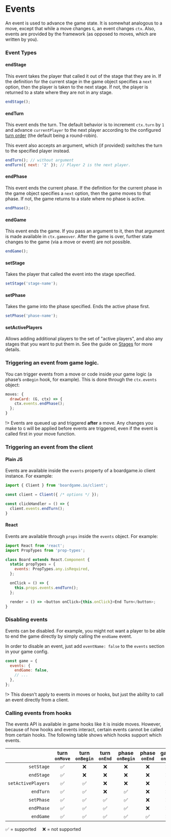 # Events

An event is used to advance the game state. It is somewhat
analogous to a move, except that while a move changes
`G`, an event changes `ctx`. Also, events are provided by the
framework (as opposed to moves, which are written by you).

### Event Types

#### endStage

This event takes the player that called it out of the stage
that they are in. If the definition for the current stage
in the game object specifies a `next` option, then the player
is taken to the next stage. If not, the player is
returned to a state where they are not in any stage.

```js
endStage();
```

#### endTurn

This event ends the turn.
The default behavior is to increment `ctx.turn` by `1`
and advance `currentPlayer` to the next player according
to the configured [turn order](turn-order.md) (the default being a round-robin).

This event also accepts an argument, which (if provided)
switches the turn to the specified player instead.

```js
endTurn(); // without argument
endTurn({ next: '2' }); // Player 2 is the next player.
```

#### endPhase

This event ends the current phase. If the definition for the
current phase in the game object specifies a
`next` option, then the game moves to that phase. If not, the
game returns to a state where no phase is active.

```js
endPhase();
```

#### endGame

This event ends the game. If you pass an argument to it,
then that argument is made available in `ctx.gameover`.
After the game is over, further state changes to the game
(via a move or event) are not possible.

```js
endGame();
```

#### setStage

Takes the player that called the event into the stage specified.

```js
setStage('stage-name');
```

#### setPhase

Takes the game into the phase specified. Ends the active phase first.

```js
setPhase('phase-name');
```

#### setActivePlayers

Allows adding additional players to the set of "active players", and
also any stages that you want to put them in. See the guide on [Stages](stages.md)
for more details.

### Triggering an event from game logic.

You can trigger events from a move or code inside
your game logic (a phase’s `onBegin` hook, for example).
This is done through the `ctx.events` object:

```js
moves: {
  drawCard: (G, ctx) => {
    ctx.events.endPhase();
  };
}
```

!> Events are queued up and triggered **after** a move.
Any changes you make to `G` will be applied before events are
triggered, even if the event is called first in your move function.

### Triggering an event from the client

<!-- tabs:start -->

#### **Plain JS**

Events are available inside the `events` property of
a boardgame.io client instance. For example:

```js
import { Client } from 'boardgame.io/client';

const client = Client({ /* options */ });

const clickHandler = () => {
  client.events.endTurn();
}
```

#### **React**

Events are available through `props` inside the
`events` object. For example:

```js
import React from 'react';
import PropTypes from 'prop-types';

class Board extends React.Component {
  static propTypes = {
    events: PropTypes.any.isRequired,
  };

  onClick = () => {
    this.props.events.endTurn();
  };

  render = () => <button onClick={this.onClick}>End Turn</button>;
}
```
<!-- tabs:end -->

### Disabling events

Events can be disabled. For example, you might not want a
player to be able to end the game directly by simply calling
the `endGame` event.

In order to disable an event, just add `eventName: false` to
the `events` section in your game config.

```js
const game = {
  events: {
    endGame: false,
    // ...
  },
};
```

!> This doesn't apply to events in moves or hooks, but just the
ability to call an event directly from a client.

### Calling events from hooks

The events API is available in game hooks like it is inside moves. However,
because of how hooks and events interact, certain events cannot be called from
certain hooks. The following table shows which hooks support which events.

|                    | turn<br>`onMove` | turn<br>`onBegin` | turn<br>`onEnd` | phase<br>`onBegin` | phase<br>`onEnd` | game<br>`onEnd` |
|-------------------:|:----------------:|:-----------------:|:---------------:|:------------------:|:----------------:|:---------------:|
|         `setStage` |         ✅        |         ❌         |        ❌        |          ❌         |         ❌        |        ❌        |
|         `endStage` |         ✅        |         ❌         |        ❌        |          ❌         |         ❌        |        ❌        |
| `setActivePlayers` |         ✅        |         ✅         |        ❌        |          ❌         |         ❌        |        ❌        |
|          `endTurn` |         ✅        |         ✅         |        ❌        |          ✅         |         ❌        |        ❌        |
|         `setPhase` |         ✅        |         ✅         |        ✅        |          ✅         |         ❌        |        ❌        |
|         `endPhase` |         ✅        |         ✅         |        ✅        |          ✅         |         ❌        |        ❌        |
|          `endGame` |         ✅        |         ✅         |        ✅        |          ✅         |         ✅        |        ❌        |

✅ = supported &nbsp;&nbsp;&nbsp; ❌ = not supported

